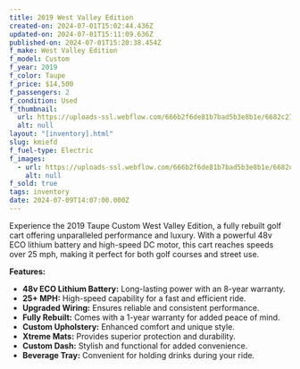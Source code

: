 ```yaml
---
title: 2019 West Valley Edition
created-on: 2024-07-01T15:02:44.436Z
updated-on: 2024-07-01T15:11:09.636Z
published-on: 2024-07-01T15:20:38.454Z
f_make: West Valley Edition
f_model: Custom
f_year: 2019
f_color: Taupe
f_price: $14,500
f_passengers: 2
f_condition: Used
f_thumbnail:
  url: https://uploads-ssl.webflow.com/666b2f6de81b7bad5b3e8b1e/6682c2767517810ea39009fb_coming-soon.webp
  alt: null
layout: "[inventory].html"
slug: kmiefd
f_fuel-type: Electric
f_images:
  - url: https://uploads-ssl.webflow.com/666b2f6de81b7bad5b3e8b1e/6682c2767517810ea39009fb_coming-soon.webp
    alt: null
f_sold: true
tags: inventory
date: 2024-07-09T14:07:00.000Z
---
```


Experience the 2019 Taupe Custom West Valley Edition, a fully rebuilt golf cart offering unparalleled performance and luxury. With a powerful 48v ECO lithium battery and high-speed DC motor, this cart reaches speeds over 25 mph, making it perfect for both golf courses and street use.

**Features:**

*   **48v ECO Lithium Battery:** Long-lasting power with an 8-year warranty.
*   **25+ MPH:** High-speed capability for a fast and efficient ride.
*   **Upgraded Wiring:** Ensures reliable and consistent performance.
*   **Fully Rebuilt:** Comes with a 1-year warranty for added peace of mind.
*   **Custom Upholstery:** Enhanced comfort and unique style.
*   **Xtreme Mats:** Provides superior protection and durability.
*   **Custom Dash:** Stylish and functional for added convenience.
*   **Beverage Tray:** Convenient for holding drinks during your ride.
